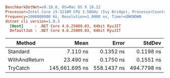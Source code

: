 ``` ini

BenchmarkDotNet=v0.10.8, OS=Mac OS X 10.12
Processor=Intel Core i5-3210M CPU 2.50GHz (Ivy Bridge), ProcessorCount=4
Frequency=1000000000 Hz, Resolution=1.0000 ns, Timer=UNKNOWN
dotnet cli version=1.0.3
  [Host]     : .NET Core 4.6.25009.03, 64bit RyuJIT
  DefaultJob : .NET Core 4.6.25009.03, 64bit RyuJIT


```
 |        Method |           Mean |       Error |      StdDev |
 |-------------- |---------------:|------------:|------------:|
 |      Standard |       7.110 ns |   0.1352 ns |   0.1198 ns |
 | WithAndReturn |      23.490 ns |   0.1750 ns |   0.1551 ns |
 |      TryCatch | 145,661.695 ns | 558.1437 ns | 494.7798 ns |
